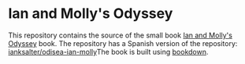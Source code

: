 # Ian and Molly's Odyssey
<!---
Commented out until ready to get Travis build working.
[![Travis build status](https://travis-ci.org/hadley/r4ds.svg?branch=master)](https://travis-ci.org/hadley/r4ds)
--->

This repository contains the source of the small book [Ian and Molly's Odyssey](https://bookdown.org/ianksalter/ianandmollysodyssey)
book. The repository has a Spanish version of the repository: [ianksalter/odisea-ian-molly](https://github.com/ianksalter/odisea-ian-molly)The book is built using [bookdown](https://github.com/rstudio/bookdown).
